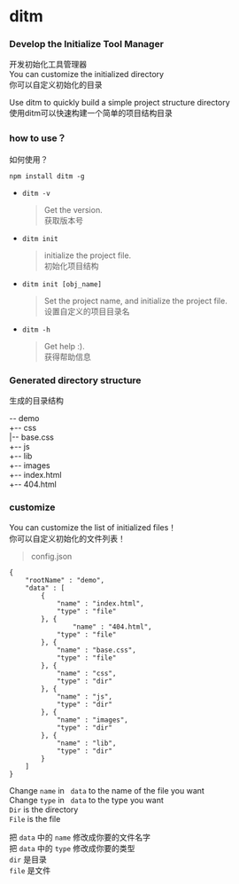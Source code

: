 # ditm  
### Develop the Initialize Tool Manager  
开发初始化工具管理器   
You can customize the initialized directory  
你可以自定义初始化的目录  
  
Use ditm to quickly build a simple project structure directory   
使用ditm可以快速构建一个简单的项目结构目录  

### how to use？  
如何使用？   
   
	npm install ditm -g  


- `ditm -v`
	> Get the version.  
	> 获取版本号

- `ditm init`
	> initialize the project file.  
	> 初始化项目结构

- `ditm init [obj_name]`
	> Set the project name, and initialize the project file.  
	> 设置自定义的项目目录名  
- `ditm -h`
	> Get help :).  
	> 获得帮助信息



### Generated directory structure  
生成的目录结构   

-- demo  
 +-- css  
 |-- base.css  
 +-- js  
 +-- lib  
 +-- images  
 +-- index.html  
 +-- 404.html  


### customize

You can customize the list of initialized files！   
你可以自定义初始化的文件列表！ 
> config.json

	{
	    "rootName" : "demo",
	    "data" : [
	        {
	            "name" : "index.html",
	            "type" : "file"
	        }, {
    	            "name" : "404.html",
	            "type" : "file"
	        }, {
	            "name" : "base.css",
	            "type" : "file"
	        }, {
	            "name" : "css",
	            "type" : "dir"
	        }, {
	            "name" : "js",
	            "type" : "dir"
	        }, {
	            "name" : "images",
	            "type" : "dir"
	        }, {
	            "name" : "lib",
	            "type" : "dir"
	        }
	    ]
	}


Change `name` in ` data` to the name of the file you want   
Change `type` in ` data` to the type you want  
`Dir` is the directory  
`File` is the file  

把 `data` 中的 `name` 修改成你要的文件名字  
把 `data` 中的 `type` 修改成你要的类型  
	`dir` 是目录  
	`file` 是文件  
